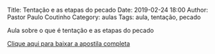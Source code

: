 Title: Tentação e as etapas do pecado
Date: 2019-02-24 18:00
Author: Pastor Paulo Coutinho
Category: aulas
Tags: aula, tentação, pecado

Aula sobre o que é tentação e as etapas do pecado

[Clique aqui para baixar a apostila completa](https://www.dropbox.com/s/p3ophd1n6ckts7t/AULA%20-%20EBD%20-%2024%3A02%3A2019.pdf?dl=1)